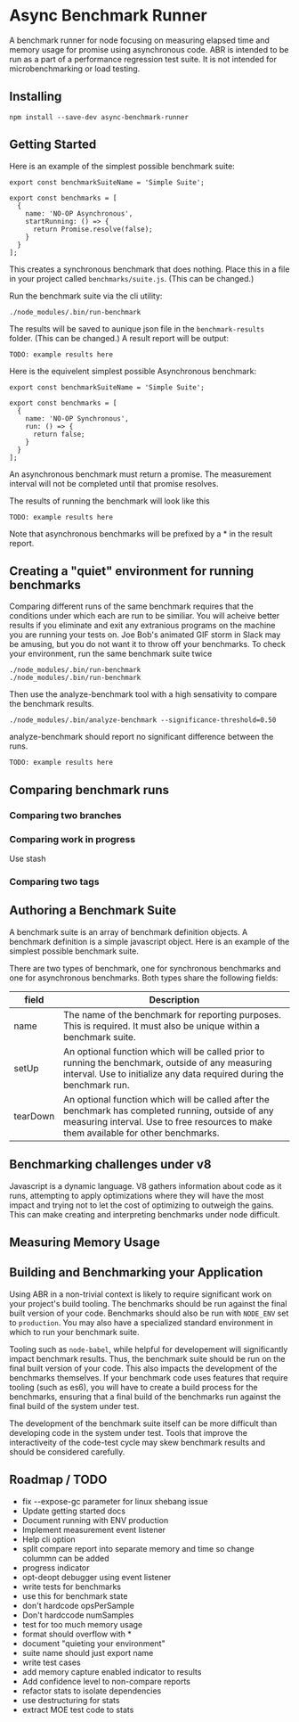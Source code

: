 # Async Benchmark Runner
A benchmark runner for node focusing on measuring elapsed time and memory usage for promise using asynchronous code.
ABR is intended to be run as a part of a performance regression test suite.  It is not intended for microbenchmarking or load testing.

## Installing

`npm install --save-dev async-benchmark-runner`

## Getting Started
Here is an example of the simplest possible benchmark suite:
```
export const benchmarkSuiteName = 'Simple Suite';

export const benchmarks = [
  {
    name: 'NO-OP Asynchronous',
    startRunning: () => {
      return Promise.resolve(false);
    }
  }
];
```
This creates a synchronous benchmark that does nothing.  Place this in a file in your project called `benchmarks/suite.js`.  (This can be changed.)

Run the benchmark suite via the cli utility:
```
./node_modules/.bin/run-benchmark
```

The results will be saved to aunique json file in the `benchmark-results` folder.  (This can be changed.)  A result report will be output:

```
TODO: example results here
```

Here is the equivelent simplest possible Asynchronous benchmark:
```
export const benchmarkSuiteName = 'Simple Suite';

export const benchmarks = [
  {
    name: 'NO-OP Synchronous',
    run: () => {
      return false;
    }
  }
];
```
An asynchronous benchmark must return a promise.  The measurement interval will not be completed until that promise resolves.

The results of running the benchmark will look like this

```
TODO: example results here
```

Note that asynchronous benchmarks will be prefixed by a * in the result report.
## Creating a "quiet" environment for running benchmarks
Comparing different runs of the same benchmark requires that the conditions under which each are run to be similiar.
You will acheive better results if you eliminate and exit any extranious programs on the machine you are running your
tests on.  Joe Bob's animated GIF storm in Slack may be amusing, but you do not want it to throw off your benchmarks.
To check your environment, run the same benchmark suite twice
```
./node_modules/.bin/run-benchmark
./node_modules/.bin/run-benchmark
```
Then use the analyze-benchmark tool with a high sensativity to compare the benchmark results.
```
./node_modules/.bin/analyze-benchmark --significance-threshold=0.50
```
analyze-benchmark should report no significant difference between the runs.

```
TODO: example results here
```
## Comparing benchmark runs

### Comparing two branches

### Comparing work in progress

Use stash

### Comparing two tags

## Authoring a Benchmark Suite
A benchmark suite is an array of benchmark definition objects.  A benchmark definition is a simple javascript object.  Here is an example of the simplest possible benchmark suite.

There are two types of benchmark, one for synchronous benchmarks and one for asynchronous benchmarks.  Both types share the following fields:

| field | Description |
| --- | --- |
| name | The name of the benchmark for reporting purposes.  This is required.  It must also be unique within a benchmark suite. |
| setUp | An optional function which will be called prior to running the benchmark, outside of any measuring interval.  Use to initialize any data required during the benchmark run. |
| tearDown | An optional function which will be called after the benchmark has completed running, outside of any measuring interval.  Use to free resources to make them available for other benchmarks. |

## Benchmarking challenges under v8
Javascript is a dynamic language.  V8 gathers information about code as it runs, attempting to apply optimizations where they will have the most impact and trying not to let the cost of optimizing to outweigh the gains.  This can make creating and interpreting benchmarks under node difficult.

## Measuring Memory Usage

## Building and Benchmarking your Application
Using ABR in a non-trivial context is likely to require significant work on your project's build tooling.  The benchmarks should be run against the final built version of your code.  Benchmarks should also be run with `NODE_ENV` set to `production`.  You may also have a specialized standard environment in which to run your benchmark suite.

Tooling such as `node-babel`, while helpful for developement will significantly impact benchmark results.  Thus, the benchmark suite should be run on the final built version of your code.  This also impacts the development of the benchmarks themselves.  If your benchmark code uses features that require tooling (such as es6), you will have to create a build process for the benchmarks, ensuring that a final build of the benchmarks run against the final build of the system under test.

The development of the benchmark suite itself can be more difficult than developing code in the system under test.  Tools that improve the interactiveity of the code-test cycle may skew benchmark results and should be considered carefully.

## Roadmap / TODO

- fix --expose-gc parameter for linux shebang issue
- Update getting started docs
- Document running with ENV production
- Implement measurement event listener
- Help cli option
- split compare report into separate memory and time so change colummn can be added
- progress indicator
- opt-deopt debugger using event listener
- write tests for benchmarks
- use this for benchmark state
- don't hardcode opsPerSample
- Don't hardccode numSamples
- test for too much memory usage
- format should overflow with *
- document "quieting your environment"
- suite name should just export name
- write test cases
- add memory capture enabled indicator to results
- Add confidence level to non-compare reports
- refactor stats to isolate dependencies
- use destructuring for stats
- extract MOE test code to stats

